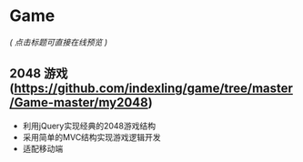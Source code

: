 # Game

*( 点击标题可直接在线预览 )*


## 2048 游戏(https://github.com/indexling/game/tree/master/Game-master/my2048)
* 利用jQuery实现经典的2048游戏结构
* 采用简单的MVC结构实现游戏逻辑开发
* 适配移动端
